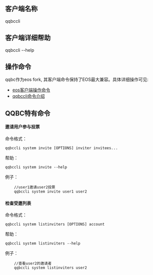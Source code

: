 ## 客户端名称
qqbccli

## 客户端详细帮助
qqbccli --help

## 操作命令
qqbc作为eos fork, 其客户端命令保持了EOS最大兼容。具体详细操作可见:

- [eos客户端操作命令](https://developers.eos.io/manuals/eos/latest/cleos/command-reference/index)
- [qqbccli命令介绍](./qqbccli命令介绍.md)


## QQBC特有命令

#### 邀请用户参与投票

命令格式：
```
qqbccli system invite [OPTIONS] inviter invitees...
```
帮助：
```
qqbccli system invite --help
```
例子：

```
	//user1邀请user2投票
	qqbccli system invite user1 user2
```

#### 检查受邀列表
命令格式：
```
qqbccli system listinviters [OPTIONS] account
```
帮助：
```
qqbccli system listinviters --help
```
例子：
```
	//查看user2的邀请者
	qqbccli system listinviters user2
```